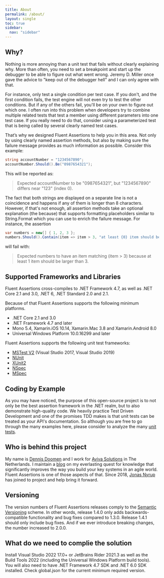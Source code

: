 ```yaml
---
title: About
permalink: /about/
layout: single
toc: true
sidebar:
  nav: "sidebar"
---
```


## Why?

Nothing is more annoying than a unit test that fails without clearly explaining why. More than often, you need to set a breakpoint and start up the debugger to be able to figure out what went wrong. Jeremy D. Miller once gave the advice to "keep out of the debugger hell" and I can only agree with that.

For instance, only test a single condition per test case. If you don't, and the first condition fails, the test engine will not even try to test the other conditions. But if any of the others fail, you'll be on your own to figure out which one. I often run into this problem when developers try to combine multiple related tests that test a member using different parameters into one test case. If you really need to do that, consider using a parameterized test that is being called by several clearly named test cases.

That’s why we designed Fluent Assertions to help you in this area. Not only by using clearly named assertion methods, but also by making sure the failure message provides as much information as possible. Consider this example:

```csharp
string accountNumber = "1234567890";
accountNumber.Should().Be("0987654321");
```

This will be reported as:

> Expected accountNumber to be
"0987654321", but
"1234567890" differs near "123" (index 0).

The fact that both strings are displayed on a separate line is not a coincidence and happens if any of them is longer than 8 characters. However, if that's not enough, all assertion methods take an optional explanation (the because) that supports formatting placeholders similar to String.Format which you can use to enrich the failure message. For instance, the assertion

```csharp
var numbers = new[] { 1, 2, 3 };
numbers.Should().Contain(item => item > 3, "at least {0} item should be larger than 3", 1);
```

will fail with:

> Expected numbers to have an item matching (item > 3) because at least 1 item should be larger than 3.

## Supported Frameworks and Libraries

Fluent Assertions cross-compiles to .NET Framework 4.7, as well as .NET Core 2.1 and 3.0, .NET 6, .NET Standard 2.0 and 2.1.

Because of that Fluent Assertions supports the following minimum platforms.

* .NET Core 2.1 and 3.0
* .NET Framework 4.7 and later
* Mono 5.4, Xamarin.iOS 10.14, Xamarin.Mac 3.8 and Xamarin.Android 8.0
* Universal Windows Platform 10.0.16299 and later

Fluent Assertions supports the following unit test frameworks:

* [MSTest V2](https://github.com/Microsoft/testfx) (Visual Studio 2017, Visual Studio 2019)
* [NUnit](http://www.nunit.org/)
* [XUnit2](https://github.com/xunit/xunit/releases)
* [NSpec](http://nspec.org/)
* [MSpec](https://github.com/machine/machine.specifications)

## Coding by Example

As you may have noticed, the purpose of this open-source project is to not only be the best assertion framework in the .NET realm, but to also demonstrate high-quality code.
We heavily practice Test Driven Development and one of the promises TDD makes is that unit tests can be treated as your API's documentation.
So although you are free to go through the many examples here, please consider to analyze the many [unit tests](https://github.com/fluentassertions/fluentassertions/tree/master/Tests/FluentAssertions.Specs).

## Who is behind this project

My name is [Dennis Doomen](https://twitter.com/ddoomen) and I work for [Aviva Solutions](https://www.avivasolutions.nl/) in The Netherlands. I maintain a [blog](https://www.continuousimprover.com/) on my everlasting quest for knowledge that significantly improves the way you build your key systems in an agile world. Fluent Assertions is one of those aspects of that. Since 2018, [Jonas Nyrup](https://github.com/jnyrup) has joined to project and help bring it forward.

## Versioning

The version numbers of Fluent Assertions releases comply to the [Semantic Versioning](http://semver.org/) scheme. In other words, release 1.4.0 only adds backwards-compatible functionality and bug fixes compared to 1.3.0. Release 1.4.1 should only include bug fixes. And if we ever introduce breaking changes, the number increased to 2.0.0.

## What do we need to complie the solution

Install Visual Studio 2022 17.0+ or JetBrains Rider 2021.3 as well as the Build Tools 2022 (including the Universal Windows Platform build tools). You will also need to have .NET Framework 4.7 SDK and .NET 6.0 SDK installed. Check global.json for the current minimum required version.
